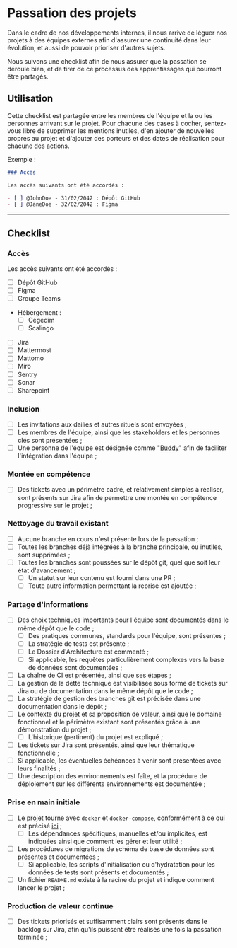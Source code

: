 # Passation des projets

Dans le cadre de nos développements internes, il nous arrive de léguer nos projets à des équipes externes afin d'assurer
une continuité dans leur évolution, et aussi de pouvoir prioriser d'autres sujets.

Nous suivons une checklist afin de nous assurer que la passation se déroule bien, et de tirer de ce processus des
apprentissages qui pourront être partagés.

## Utilisation

Cette checklist est partagée entre les membres de l'équipe et la ou les personnes arrivant sur le projet. Pour chacune
des cases à cocher, sentez-vous libre de supprimer les mentions inutiles, d'en ajouter de nouvelles propres au projet et
d'ajouter des porteurs et des dates de réalisation pour chacune des actions.

Exemple :

```markdown
### Accès

Les accès suivants ont été accordés :

- [ ] @JohnDoe - 31/02/2042 : Dépôt GitHub
- [ ] @JaneDoe - 32/02/2042 : Figma
```

---

## Checklist

### Accès

Les accès suivants ont été accordés :

- [ ] Dépôt GitHub
- [ ] Figma
- [ ] Groupe Teams
- Hébergement :
  - [ ] Cegedim
  - [ ] Scalingo
- [ ] Jira
- [ ] Mattermost
- [ ] Mattomo
- [ ] Miro
- [ ] Sentry
- [ ] Sonar
- [ ] Sharepoint

### Inclusion

- [ ] Les invitations aux dailies et autres rituels sont envoyées ;
- [ ] Les membres de l'équipe, ainsi que les stakeholders et les personnes clés sont présentées ;
- [ ] Une personne de l'équipe est désignée comme "[Buddy](https://factorial.fr/blog/buddy-parrainage/)" afin de
      faciliter l'intégration dans l'équipe ;

### Montée en compétence

- [ ] Des tickets avec un périmètre cadré, et relativement simples à réaliser, sont présents sur Jira afin de permettre
      une montée en compétence progressive sur le projet ;

### Nettoyage du travail existant

- [ ] Aucune branche en cours n'est présente lors de la passation ;
- [ ] Toutes les branches déjà intégrées à la branche principale, ou inutiles, sont supprimées ;
- [ ] Toutes les branches sont poussées sur le dépôt git, quel que soit leur état d'avancement ;
  - [ ] Un statut sur leur contenu est fourni dans une PR ;
  - [ ] Toute autre information permettant la reprise est ajoutée ;

### Partage d'informations

- [ ] Des choix techniques importants pour l'équipe sont documentés dans le même dépôt que le code ;
  - [ ] Des pratiques communes, standards pour l'équipe, sont présentes ;
  - [ ] La stratégie de tests est présente ;
  - [ ] Le Dossier d'Architecture est commenté ;
  - [ ] Si applicable, les requêtes particulièrement complexes vers la base de données sont documentées ;
- [ ] La chaîne de CI est présentée, ainsi que ses étapes ;
- [ ] La gestion de la dette technique est visibilisée sous forme de tickets sur Jira ou de documentation dans le même
      dépôt que le code ;
- [ ] La stratégie de gestion des branches git est précisée dans une documentation dans le dépôt ;
- [ ] Le contexte du projet et sa proposition de valeur, ainsi que le domaine fonctionnel et le périmètre existant sont
      présentés grâce à une démonstration du projet ;
  - [ ] L'historique (pertinent) du projet est expliqué ;
- [ ] Les tickets sur Jira sont présentés, ainsi que leur thématique fonctionnelle ;
- [ ] Si applicable, les éventuelles échéances à venir sont présentées avec leurs finalités ;
- [ ] Une description des environnements est faîte, et la procédure de déploiement sur les différents environnements est
      documentée ;

### Prise en main initiale

- [ ] Le projet tourne avec `docker` et `docker-compose`, conformément à ce qui est précisé [ici](cloud-native.md) ;
  - [ ] Les dépendances spécifiques, manuelles et/ou implicites, est indiquées ainsi que comment les gérer et leur
        utilité ;
- [ ] Les procédures de migrations de schéma de base de données sont présentes et documentées ;
  - [ ] Si applicable, les scripts d'initialisation ou d'hydratation pour les données de tests sont présents et
        documentés ;
- [ ] Un fichier `README.md` existe à la racine du projet et indique comment lancer le projet ;

### Production de valeur continue

- [ ] Des tickets priorisés et suffisamment clairs sont présents dans le backlog sur Jira, afin qu'ils puissent être
      réalisés une fois la passation terminée ;

